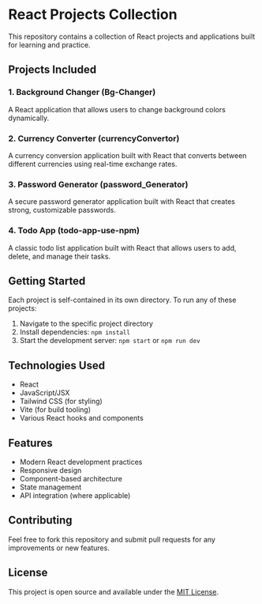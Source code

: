 # React Projects Collection

This repository contains a collection of React projects and applications built for learning and practice.

## Projects Included

### 1. Background Changer (Bg-Changer)

A React application that allows users to change background colors dynamically.

### 2. Currency Converter (currencyConvertor)

A currency conversion application built with React that converts between different currencies using real-time exchange rates.

### 3. Password Generator (password_Generator)

A secure password generator application built with React that creates strong, customizable passwords.

### 4. Todo App (todo-app-use-npm)

A classic todo list application built with React that allows users to add, delete, and manage their tasks.

## Getting Started

Each project is self-contained in its own directory. To run any of these projects:

1. Navigate to the specific project directory
2. Install dependencies: `npm install`
3. Start the development server: `npm start` or `npm run dev`

## Technologies Used

- React
- JavaScript/JSX
- Tailwind CSS (for styling)
- Vite (for build tooling)
- Various React hooks and components

## Features

- Modern React development practices
- Responsive design
- Component-based architecture
- State management
- API integration (where applicable)

## Contributing

Feel free to fork this repository and submit pull requests for any improvements or new features.

## License

This project is open source and available under the [MIT License](LICENSE).
